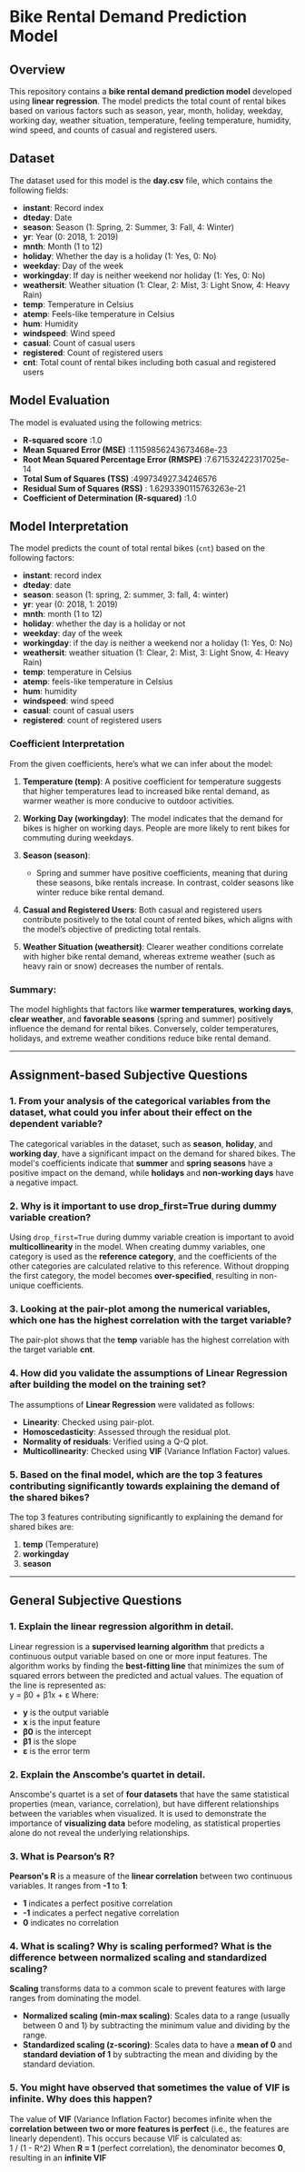 # Bike Rental Demand Prediction Model

## Overview
This repository contains a **bike rental demand prediction model** developed using **linear regression**. The model predicts the total count of rental bikes based on various factors such as season, year, month, holiday, weekday, working day, weather situation, temperature, feeling temperature, humidity, wind speed, and counts of casual and registered users.

## Dataset
The dataset used for this model is the **day.csv** file, which contains the following fields:

- **instant**: Record index  
- **dteday**: Date  
- **season**: Season (1: Spring, 2: Summer, 3: Fall, 4: Winter)  
- **yr**: Year (0: 2018, 1: 2019)  
- **mnth**: Month (1 to 12)  
- **holiday**: Whether the day is a holiday (1: Yes, 0: No)  
- **weekday**: Day of the week  
- **workingday**: If day is neither weekend nor holiday (1: Yes, 0: No)  
- **weathersit**: Weather situation (1: Clear, 2: Mist, 3: Light Snow, 4: Heavy Rain)  
- **temp**: Temperature in Celsius  
- **atemp**: Feels-like temperature in Celsius  
- **hum**: Humidity  
- **windspeed**: Wind speed  
- **casual**: Count of casual users  
- **registered**: Count of registered users  
- **cnt**: Total count of rental bikes including both casual and registered users

## Model Evaluation
The model is evaluated using the following metrics:

- **R-squared score**  :1.0
- **Mean Squared Error (MSE)**  :1.1159856243673468e-23
- **Root Mean Squared Percentage Error (RMSPE)**  :7.671532422317025e-14
- **Total Sum of Squares (TSS)**  :499734927.34246576
- **Residual Sum of Squares (RSS)**  : 1.6293390115763263e-21
- **Coefficient of Determination (R-squared)** :1.0

## Model Interpretation

The model predicts the count of total rental bikes (`cnt`) based on the following factors:

- **instant**: record index
- **dteday**: date
- **season**: season (1: spring, 2: summer, 3: fall, 4: winter)
- **yr**: year (0: 2018, 1: 2019)
- **mnth**: month (1 to 12)
- **holiday**: whether the day is a holiday or not
- **weekday**: day of the week
- **workingday**: if the day is neither a weekend nor a holiday (1: Yes, 0: No)
- **weathersit**: weather situation (1: Clear, 2: Mist, 3: Light Snow, 4: Heavy Rain)
- **temp**: temperature in Celsius
- **atemp**: feels-like temperature in Celsius
- **hum**: humidity
- **windspeed**: wind speed
- **casual**: count of casual users
- **registered**: count of registered users

### Coefficient Interpretation

From the given coefficients, here’s what we can infer about the model:

1. **Temperature (temp)**: A positive coefficient for temperature suggests that higher temperatures lead to increased bike rental demand, as warmer weather is more conducive to outdoor activities.
   
2. **Working Day (workingday)**: The model indicates that the demand for bikes is higher on working days. People are more likely to rent bikes for commuting during weekdays.

3. **Season (season)**: 
   - Spring and summer have positive coefficients, meaning that during these seasons, bike rentals increase. In contrast, colder seasons like winter reduce bike rental demand.

4. **Casual and Registered Users**: Both casual and registered users contribute positively to the total count of rented bikes, which aligns with the model’s objective of predicting total rentals.

5. **Weather Situation (weathersit)**: Clearer weather conditions correlate with higher bike rental demand, whereas extreme weather (such as heavy rain or snow) decreases the number of rentals.

### Summary:

The model highlights that factors like **warmer temperatures**, **working days**, **clear weather**, and **favorable seasons** (spring and summer) positively influence the demand for rental bikes. Conversely, colder temperatures, holidays, and extreme weather conditions reduce bike rental demand.


---

## Assignment-based Subjective Questions

### 1. From your analysis of the categorical variables from the dataset, what could you infer about their effect on the dependent variable?
The categorical variables in the dataset, such as **season**, **holiday**, and **working day**, have a significant impact on the demand for shared bikes. The model's coefficients indicate that **summer** and **spring seasons** have a positive impact on the demand, while **holidays** and **non-working days** have a negative impact.

### 2. Why is it important to use drop_first=True during dummy variable creation?
Using `drop_first=True` during dummy variable creation is important to avoid **multicollinearity** in the model. When creating dummy variables, one category is used as the **reference category**, and the coefficients of the other categories are calculated relative to this reference. Without dropping the first category, the model becomes **over-specified**, resulting in non-unique coefficients.

### 3. Looking at the pair-plot among the numerical variables, which one has the highest correlation with the target variable?
The pair-plot shows that the **temp** variable has the highest correlation with the target variable **cnt**.

### 4. How did you validate the assumptions of Linear Regression after building the model on the training set?
The assumptions of **Linear Regression** were validated as follows:  
- **Linearity**: Checked using pair-plot.  
- **Homoscedasticity**: Assessed through the residual plot.  
- **Normality of residuals**: Verified using a Q-Q plot.  
- **Multicollinearity**: Checked using **VIF** (Variance Inflation Factor) values.

### 5. Based on the final model, which are the top 3 features contributing significantly towards explaining the demand of the shared bikes?
The top 3 features contributing significantly to explaining the demand for shared bikes are:
1. **temp** (Temperature)  
2. **workingday**  
3. **season**

---

## General Subjective Questions

### 1. Explain the linear regression algorithm in detail.
Linear regression is a **supervised learning algorithm** that predicts a continuous output variable based on one or more input features. The algorithm works by finding the **best-fitting line** that minimizes the sum of squared errors between the predicted and actual values. The equation of the line is represented as:  
y = β0 + β1x + ε
Where:
- **y** is the output variable  
- **x** is the input feature  
- **β0** is the intercept  
- **β1** is the slope  
- **ε** is the error term

### 2. Explain the Anscombe’s quartet in detail.
Anscombe's quartet is a set of **four datasets** that have the same statistical properties (mean, variance, correlation), but have different relationships between the variables when visualized. It is used to demonstrate the importance of **visualizing data** before modeling, as statistical properties alone do not reveal the underlying relationships.

### 3. What is Pearson’s R?
**Pearson's R** is a measure of the **linear correlation** between two continuous variables. It ranges from **-1** to **1**:  
- **1** indicates a perfect positive correlation  
- **-1** indicates a perfect negative correlation  
- **0** indicates no correlation

### 4. What is scaling? Why is scaling performed? What is the difference between normalized scaling and standardized scaling?
**Scaling** transforms data to a common scale to prevent features with large ranges from dominating the model.  
- **Normalized scaling (min-max scaling)**: Scales data to a range (usually between 0 and 1) by subtracting the minimum value and dividing by the range.  
- **Standardized scaling (z-scoring)**: Scales data to have a **mean of 0** and **standard deviation of 1** by subtracting the mean and dividing by the standard deviation.

### 5. You might have observed that sometimes the value of VIF is infinite. Why does this happen?
The value of **VIF** (Variance Inflation Factor) becomes infinite when the **correlation between two or more features is perfect** (i.e., the features are linearly dependent). This occurs because VIF is calculated as:  
1 / (1 - R^2)
When **R = 1** (perfect correlation), the denominator becomes **0**, resulting in an **infinite VIF**
